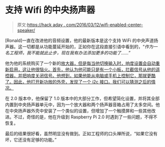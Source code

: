 # 支持 Wifi 的中央扬声器

> 原文:[https://hack aday . com/2016/03/12/wifi-enabled-center-speaker/](https://hackaday.com/2016/03/12/wifi-enabled-center-speaker/)

[Ronald]一直在改进他的音频设置，他的最新版本是这个支持 WiFi 的中央声道扬声器。这一切都是从功能蔓延开始的，正如你在这段直接引语中看到的，“*作为一名工程师，我不能就此止步，现在我有办法添加更多的功能了……”*

他为他的系统购买了一个新的[放大器，但是每当他切换输入时，响度设置会自动重新启用，这让他很恼火。首先，他认为他可能只是有一个小板，拦截信号从他的遥控器，并把响度关闭信号。他想到，如果他能从电脑或手机上控制它，那就更酷了。因此，他打开新功放的外壳，发现了一个 i2c 接口。我们可以猜测之后的情况。](https://hackaday.io/project/187-network-amplifier)

在 2.0 版本中，他保留了 1.0 版本中的大部分工作，但希望简化设置，并将其全部内置到中央扬声器单元中，因为一个放大器和两个扬声器音箱占用了太多空间。他在中央扬声器外壳中安装了一个类似的设置，但增加了一个触摸屏和一些其他改进。不过，奇怪的是，他在升级到 Raspberry Pi 2.0 时遇到了一些问题，不得不恢复。

最后的结果很好看，虽然明显没有做到。正如工程师的口头禅所说，“如果它没有坏，它还没有足够的功能。”